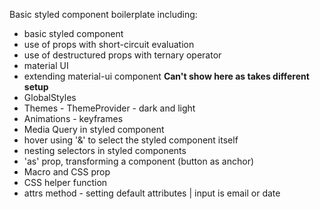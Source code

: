 Basic styled component boilerplate including:

- basic styled component
- use of props with short-circuit evaluation
- use of destructured props with ternary operator
- material UI
- extending material-ui component **Can't show here as takes different setup**
- GlobalStyles
- Themes - ThemeProvider - dark and light
- Animations - keyframes
- Media Query in styled component
- hover using '&' to select the styled component itself
- nesting selectors in styled components
- 'as' prop, transforming a component (button as anchor)
- Macro and CSS prop
- CSS helper function
- attrs method - setting default attributes | input is email or date
